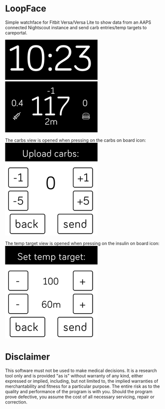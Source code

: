 # LoopFace
Simple watchface for Fitbit Versa/Versa Lite to show data from an AAPS connected Nightscout instance and send carb entries/temp targets to careportal.

![Alt text](ScreenshotMainPage.png?raw=true "Title") </br>

The carbs view is opened when pressing on the carbs on board icon: </br>
![Alt text](ScreenshotCarbs.png?raw=true "Title") </br>

The temp target view is opened when pressing on the insulin on board icon: </br>
![Alt text](ScreenshotTempTarget.png?raw=true "Title")

# Disclaimer
This software must not be used to make medical decisions. It is a research tool only and is provided "as is" without warranty of any kind, either expressed or implied, including, but not limited to, the implied warranties of merchantability and fitness for a particular purpose. The entire risk as to the quality and performance of the program is with you. Should the program prove defective, you assume the cost of all necessary servicing, repair or correction.

